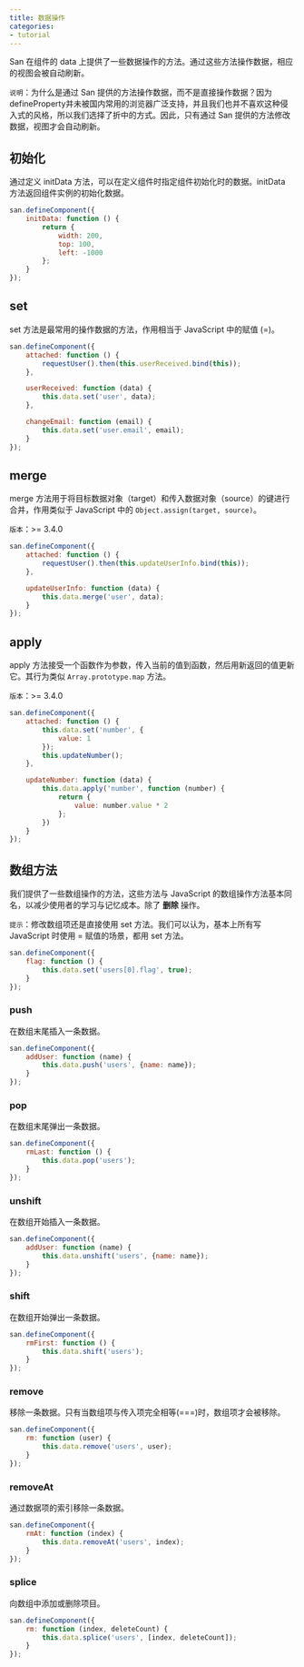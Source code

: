 ```yaml
---
title: 数据操作
categories:
- tutorial
---
```



San 在组件的 data 上提供了一些数据操作的方法。通过这些方法操作数据，相应的视图会被自动刷新。

`说明`：为什么是通过 San 提供的方法操作数据，而不是直接操作数据？因为defineProperty并未被国内常用的浏览器广泛支持，并且我们也并不喜欢这种侵入式的风格，所以我们选择了折中的方式。因此，只有通过 San 提供的方法修改数据，视图才会自动刷新。

初始化
-----

通过定义 initData 方法，可以在定义组件时指定组件初始化时的数据。initData 方法返回组件实例的初始化数据。

```javascript
san.defineComponent({
    initData: function () {
        return {
            width: 200,
            top: 100,
            left: -1000
        };
    }
});
```


set
-----

set 方法是最常用的操作数据的方法，作用相当于 JavaScript 中的赋值 (=)。

```javascript
san.defineComponent({
    attached: function () {
        requestUser().then(this.userReceived.bind(this));
    },

    userReceived: function (data) {
        this.data.set('user', data);
    },

    changeEmail: function (email) {
        this.data.set('user.email', email);
    }
});
```

merge
-----

merge 方法用于将目标数据对象（target）和传入数据对象（source）的键进行合并，作用类似于 JavaScript 中的 `Object.assign(target, source)`。

`版本`：>= 3.4.0

```javascript
san.defineComponent({
    attached: function () {
        requestUser().then(this.updateUserInfo.bind(this));
    },

    updateUserInfo: function (data) {
        this.data.merge('user', data);
    }
});
```

apply
-----

apply 方法接受一个函数作为参数，传入当前的值到函数，然后用新返回的值更新它。其行为类似 `Array.prototype.map` 方法。

`版本`：>= 3.4.0

```javascript
san.defineComponent({
    attached: function () {
        this.data.set('number', {
            value: 1
        });
        this.updateNumber();
    },

    updateNumber: function (data) {
        this.data.apply('number', function (number) {
            return {
                value: number.value * 2
            };
        })
    }
});
```

数组方法
------

我们提供了一些数组操作的方法，这些方法与 JavaScript 的数组操作方法基本同名，以减少使用者的学习与记忆成本。除了 **删除** 操作。

`提示`：修改数组项还是直接使用 set 方法。我们可以认为，基本上所有写 JavaScript 时使用 = 赋值的场景，都用 set 方法。

```javascript
san.defineComponent({
    flag: function () {
        this.data.set('users[0].flag', true);
    }
});
```


### push

在数组末尾插入一条数据。

```javascript
san.defineComponent({
    addUser: function (name) {
        this.data.push('users', {name: name});
    }
});
```

### pop

在数组末尾弹出一条数据。

```javascript
san.defineComponent({
    rmLast: function () {
        this.data.pop('users');
    }
});
```


### unshift

在数组开始插入一条数据。

```javascript
san.defineComponent({
    addUser: function (name) {
        this.data.unshift('users', {name: name});
    }
});
```

### shift

在数组开始弹出一条数据。

```javascript
san.defineComponent({
    rmFirst: function () {
        this.data.shift('users');
    }
});
```

### remove

移除一条数据。只有当数组项与传入项完全相等(===)时，数组项才会被移除。

```javascript
san.defineComponent({
    rm: function (user) {
        this.data.remove('users', user);
    }
});
```

### removeAt

通过数据项的索引移除一条数据。

```javascript
san.defineComponent({
    rmAt: function (index) {
        this.data.removeAt('users', index);
    }
});
```

### splice

向数组中添加或删除项目。

```javascript
san.defineComponent({
    rm: function (index, deleteCount) {
        this.data.splice('users', [index, deleteCount]);
    }
});
```
